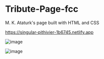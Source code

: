 # Tribute-Page-fcc
M. K. Ataturk's page built with  HTML and CSS

https://singular-pithivier-1b6745.netlify.app

![image](https://user-images.githubusercontent.com/104005289/195549304-07cba727-2ba6-410b-9ea4-15f2f326034c.png)

![image](https://user-images.githubusercontent.com/104005289/195549154-2afd17ff-2125-47bc-9c5e-931b6c7b3db5.png)
